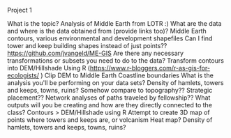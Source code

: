 Project 1


What is the topic?
Analysis of Middle Earth from LOTR :)
What are the data and where is the data obtained from (provide links too)?
Middle Earth contours, various environmental and development shapefiles
	  Can I find tower and keep building shapes instead of just points??
    https://github.com/jvangeld/ME-GIS 
Are there any necessary transformations or subsets you need to do to the data?
    Transform contours into DEM/Hillshade
    Using R (https://www.r-bloggers.com/r-as-gis-for-ecologists/ )
    Clip DEM to Middle Earth Coastline boundaries
What is the analysis you'll be performing on your data sets?
	  Density of hamlets, towers and keeps, towns, ruins?
	  Somehow compare to topography?? Strategic placement??
	  Network analyses of paths traveled by fellowship??
What outputs will you be creating and how are they directly connected to the class?
    Contours > DEM/Hillshade using R
Attempt to create 3D map of points where towers and keeps are, or volcanism
  	Heat map? Density of hamlets, towers and keeps, towns, ruins?

